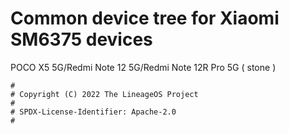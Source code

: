 # Common device tree for Xiaomi SM6375 devices
POCO X5 5G/Redmi Note 12 5G/Redmi Note 12R Pro 5G ( stone )

```
#
# Copyright (C) 2022 The LineageOS Project
#
# SPDX-License-Identifier: Apache-2.0
#
```
